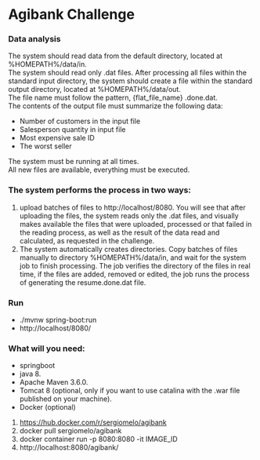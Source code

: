 # Agibank Challenge
### Data analysis
The system should read data from the default directory, located at %HOMEPATH%/data/in.    
The system should read only .dat files. After processing all files within the standard input directory, the system should create a file within the   standard output directory, located at %HOMEPATH%/data/out.    
The file name must follow the pattern, {flat_file_name} .done.dat.  
The contents of the output file must summarize the following data:
- Number of customers in the input file
- Salesperson quantity in input file
- Most expensive sale ID
- The worst seller

The system must be running at all times.  
All new files are available, everything must be executed.

### The system performs the process in two ways:
1. upload batches of files to http://localhost/8080. You will see that after uploading the files, the system reads only the .dat files, and visually makes available the files that were uploaded, processed or that failed in the reading process, as well as the result of the data read and calculated, as requested in the challenge.
2. The system automatically creates directories. Copy batches of files manually to directory %HOMEPATH%/data/in, and wait for the system job to finish processing. The job verifies the directory of the files in real time, if the files are added, removed or edited, the job runs the process of generating the resume.done.dat file.  

### Run 
- ./mvnw spring-boot:run
- http://localhost/8080/

### What will you need:
- springboot
- java 8.
- Apache Maven 3.6.0.
- Tomcat 8 (optional, only if you want to use catalina with the .war file published on your machine).
- Docker (optional)
1. https://hub.docker.com/r/sergiomelo/agibank
2. docker pull sergiomelo/agibank
3. docker container run -p 8080:8080 -it IMAGE_ID
4. http://localhost:8080/agibank/ 
